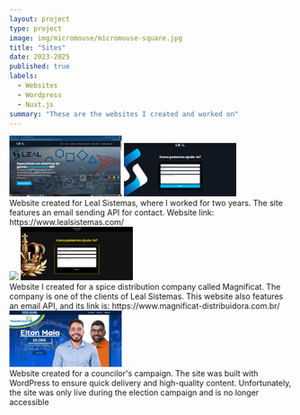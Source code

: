 ```yaml
---
layout: project
type: project
image: img/micromouse/micromouse-square.jpg
title: "Sites"
date: 2023-2025
published: true
labels:
  - Websites
  - Wordpress
  - Nuxt.js
summary: "These are the websites I created and worked on"
---
```


<div class="text-center p-4">
  <img width="200px" src="../img/SiteLeal.png" class="img-thumbnail" >
  <img width="200px" src="../img/SiteLealEmail.png" class="img-thumbnail" >
</div>
  Website created for Leal Sistemas, where I worked for two years. The site features an email sending API for contact. Website link: https://www.lealsistemas.com/
<div class="text-center p-4">
  <img width="200px" src="../img/SiteMagnificat.png" class="img-thumbnail" >
  <img width="200px" src="../img/SiteMagnificatEmail.png" class="img-thumbnail" >
</div>
  Website I created for a spice distribution company called Magnificat. The company is one of the clients of Leal Sistemas. This website also features an email API, and its link is: https://www.magnificat-distribuidora.com.br/
 <div class="text-center p-4">
  <img width="200px" src="../img/SiteEltonMaia.png" class="img-thumbnail" >
</div>
  Website created for a councilor's campaign. The site was built with WordPress to ensure quick delivery and high-quality content. Unfortunately, the site was only live during the election campaign and is no longer accessible
